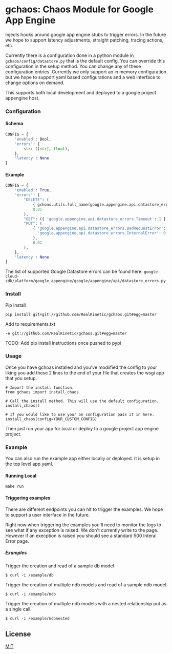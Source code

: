 gchaos: Chaos Module for Google App Engine 
==========================================

Injects hooks around google app engine stubs to trigger errors. In the future
we hope to support latency adjustments, straight patching, tracing actions, etc.

Currently there is a configuration done in a python module in 
`gchaos/config/datastore.py` that is the default config. You can override this
configuration in the setup method. You can change any of these configuration
entries. Currently we only support an in memory configuration but we hope to
support yaml based configurations and a web interface to change options on 
demand.

This supports both local development and deployed to a google project appengine
host.

### Configuration

#### Schema

``` python
CONFIG = {
    'enabled': Bool,
    'errors': {
        str: ([str], float),
    },
    'latency': None
}
```

#### Example

``` python
CONFIG = {
    'enabled': True,
    'errors': {
        "DELETE": (
            { gchoas.utils.full_name(google.appengine.api.datastore_errors.BadValueError): 1 }, 
            0.05
        ),
        "GET": ({ 'google.appengine.api.datastore_errors.Timeout': 1 }, 0.01),
        "PUT": (
            { 'google.appengine.api.datastore_errors.BadRequestError': 0.75
              'google.appengine.api.datastore_errors.InternalError': 0.25
            },
            0.02
        ),
    },
    'latency': None
}
```

The list of supported Google Datastore errors can be found here:
`google-cloud-sdk/platform/google_appengine/google/appengine/api/datastore_errors.py`

### Install

Pip Install

`pip install git+git://github.com/RealKinetic/gchaos.git#egg=master`

Add to requirements.txt

`-e git://github.com/RealKinetic/gchaos.git#egg=master`

TODO: Add pip install instructions once pushed to pypi


### Usage

Once you have gchoas installed and you've modiified the config to your liking
you add these 2 lines to the end of your file that creates the wsgi app that
you setup.

    # Import the install function.
    from gchaos import install_chaos

    # Call the install method. This will use the default configuration.
    install_chaos()

    # If you would like to use your on configuration pass it in here.
    install_chaos(config=YOUR_CUSTOM_CONFIG)

Then just run your app for local or deploy to a google project app engine 
project.

### Example

You can also run the example app either locally or deployed. It is setup in
the top level app.yaml.

#### Running Local

`make run`

#### Triggering examples

There are different endpoints you can hit to trigger the examples. We hope to
support a user interface in the future.

Right now when triggering the examples you'll need to monitor the logs to see
what if any exception is raised. We don't currently write to the page. However
if an execption is raised you should see a standard 500 Interal Error page.

##### Examples

Trigger the creation and read of a sample db model

`$ curl -i /example/db`
 
Trigger the creation of multiple ndb models and read of a sample ndb model

`$ curl -i /example/ndb`

Trigger the creation of multiple ndb models with a nested relationship put as a single call.

`$ curl -i /example/ndbnested`

## License

[MIT](/LICENSE)
